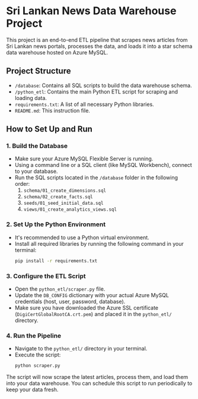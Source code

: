 # Sri Lankan News Data Warehouse Project

This project is an end-to-end ETL pipeline that scrapes news articles from Sri Lankan news portals, processes the data, and loads it into a star schema data warehouse hosted on Azure MySQL.

## Project Structure

-   `/database`: Contains all SQL scripts to build the data warehouse schema.
-   `/python_etl`: Contains the main Python ETL script for scraping and loading data.
-   `requirements.txt`: A list of all necessary Python libraries.
-   `README.md`: This instruction file.

## How to Set Up and Run

### 1. Build the Database

-   Make sure your Azure MySQL Flexible Server is running.
-   Using a command line or a SQL client (like MySQL Workbench), connect to your database.
-   Run the SQL scripts located in the `/database` folder in the following order:
    1.  `schema/01_create_dimensions.sql`
    2.  `schema/02_create_facts.sql`
    3.  `seeds/01_seed_initial_data.sql`
    4.  `views/01_create_analytics_views.sql`

### 2. Set Up the Python Environment

-   It's recommended to use a Python virtual environment.
-   Install all required libraries by running the following command in your terminal:
    ```bash
    pip install -r requirements.txt
    ```

### 3. Configure the ETL Script

-   Open the `python_etl/scraper.py` file.
-   Update the `DB_CONFIG` dictionary with your actual Azure MySQL credentials (host, user, password, database).
-   Make sure you have downloaded the Azure SSL certificate (`DigiCertGlobalRootCA.crt.pem`) and placed it in the `python_etl/` directory.

### 4. Run the Pipeline

-   Navigate to the `python_etl/` directory in your terminal.
-   Execute the script:
    ```bash
    python scraper.py
    ```

The script will now scrape the latest articles, process them, and load them into your data warehouse. You can schedule this script to run periodically to keep your data fresh.
